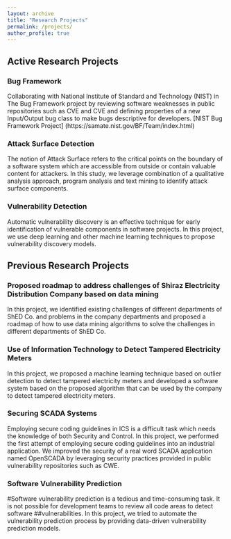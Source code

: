 ```yaml
---
layout: archive
title: "Research Projects"
permalink: /projects/
author_profile: true
---
```


<h2>Active Research Projects</h2>

<h3>Bug Framework</h3>
Collaborating with National Institute of Standard and Technology (NIST) in The Bug Framework project by reviewing software weaknesses in public repositories such as CVE and CVE and defining properties of a new Input/Output bug class to make bugs descriptive for developers. 
[NIST Bug Framework Project] (https://samate.nist.gov/BF/Team/index.html)

<h3>Attack Surface Detection</h3>
The notion of Attack Surface refers to the critical points on the boundary of a software system which are accessible from outside or contain valuable content for attackers. In this study, we leverage combination of a qualitative analysis approach, program analysis and text mining to identify attack surface components.

<h3>Vulnerability Detection</h3>
Automatic vulnerability discovery is an effective technique for early identification of vulnerable components in software projects. In this project, we use deep learning and other machine learning techniques to propose vulnerability discovery models. 

<h2>Previous Research Projects</h2>

<h3>Proposed roadmap to address challenges of Shiraz Electricity Distribution Company based on data mining</h3>
In this project, we identified existing challenges of different departments of ShED Co. and problems in the company departments and proposed a roadmap of how to use data mining algorithms to solve the challenges in different departments of ShED Co.

<h3>Use of Information Technology to Detect Tampered Electricity Meters</h3>
In this project, we proposed a machine learning technique based on outlier detection to detect tampered electricity meters and developed a software system based on the proposed algorithm that can be used by the company to detect tampered electricity meters. 

<h3>Securing SCADA Systems</h3>
Employing secure coding guidelines in ICS is a difficult task which needs the knowledge of both Security and Control. In this project, we performed the first attempt of employing secure coding guidelines into an industrial application. We improved the security of a real word SCADA application named OpenSCADA by leveraging security practices provided in public vulnerability repositories such as CWE. 

<h3>Software Vulnerability Prediction</h3>
#Software vulnerability prediction is a tedious and time-consuming task. It is not possible for development teams to review all code areas to detect software ##vulnerabilities. In this project, we tried to automate the vulnerability prediction process by providing data-driven vulnerability prediction models. 
